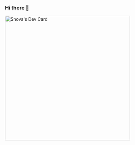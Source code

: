 ### Hi there 👋

<!--
**notSnova/notSnova** is a ✨ _special_ ✨ repository because its `README.md` (this file) appears on your GitHub profile.

Here are some ideas to get you started:

- 📫 How to reach me: Discord Snova#6512

-->

<a href="https://app.daily.dev/Snova"><img src="https://api.daily.dev/devcards/8db1b52d90f542ab8bd6996b52563810.png?r=okm" width="400" alt="Snova's Dev Card"/></a>
